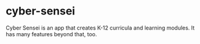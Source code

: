 # cyber-sensei
Cyber Sensei is an app that creates K-12 curricula and learning modules. It has many features beyond that, too.
